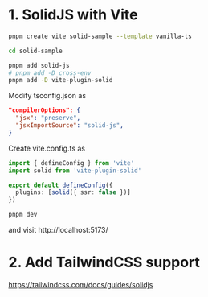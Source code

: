 # 1. SolidJS with Vite

```bash
pnpm create vite solid-sample --template vanilla-ts
```

```bash
cd solid-sample
```

```bash
pnpm add solid-js
# pnpm add -D cross-env
pnpm add -D vite-plugin-solid
```

Modify tsconfig.json as
```json
"compilerOptions": {
  "jsx": "preserve",
  "jsxImportSource": "solid-js",
}
```

Create vite.config.ts as
```ts
import { defineConfig } from 'vite'
import solid from 'vite-plugin-solid'

export default defineConfig({
  plugins: [solid({ ssr: false })]
})
```

```bash
pnpm dev
```

and visit  http://localhost:5173/


# 2. Add TailwindCSS support
https://tailwindcss.com/docs/guides/solidjs